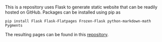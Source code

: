 This is a repository uses Flask to generate static website that can be readily hosted on GitHub. Packages can be installed using pip as

```
pip install Flask Flask-Flatpages Frozen-Flask python-markdown-math Pygments
```

The resulting pages can be found in this [repository](https://github.com/kewellcjj/kewellcjj.github.io). 